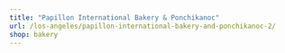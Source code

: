 ```yaml
---
title: "Papillon International Bakery & Ponchikanoc"
url: /los-angeles/papillon-international-bakery-and-ponchikanoc-2/
shop: bakery
---
```


